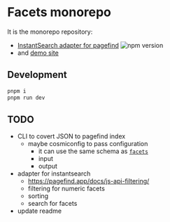 # Facets monorepo

It is the monorepo repository:

- [InstantSearch adapter for pagefind](/packages/pagefind-instantsearch/) ![npm version](https://img.shields.io/npm/v/%40stereobooster/pagefind-instantsearch)
- and [demo site](/packages/demo/README.md)

## Development

```sh
pnpm i
pnpm run dev
```

## TODO

- CLI to covert JSON to pagefind index
  - maybe cosmiconfig to pass configuration
    - it can use the same schema as [`facets`](/packages/pagefind-instantsearch/src/Facets.ts)
    - input
    - output
- adapter for instantsearch
  - https://pagefind.app/docs/js-api-filtering/
  - filtering for numeric facets
  - sorting
  - search for facets
- update readme
